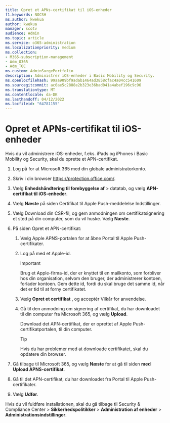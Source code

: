 ```yaml
---
title: Opret et APNs-certifikat til iOS-enheder
f1.keywords: NOCSH
ms.author: kwekua
author: kwekua
manager: scotv
audience: Admin
ms.topic: article
ms.service: o365-administration
ms.localizationpriority: medium
ms.collection:
- M365-subscription-management
- Adm_O365
- Adm_TOC
ms.custom: AdminSurgePortfolio
description: Administrer iOS-enheder i Basic Mobility og Security.
ms.openlocfilehash: 99aa909bf9adab1464ad3858cfac4a04cc541609
ms.sourcegitcommit: ac0ae5c2888e2b323e36bad041a4abef196c9c96
ms.translationtype: MT
ms.contentlocale: da-DK
ms.lasthandoff: 04/12/2022
ms.locfileid: "64781155"
---
```

# <a name="create-an-apns-certificate-for-ios-devices"></a>Opret et APNs-certifikat til iOS-enheder

Hvis du vil administrere iOS-enheder, f.eks. iPads og iPhones i Basic Mobility og Security, skal du oprette et APN-certifikat.

1. Log på for at Microsoft 365 med din globale administratorkonto.

2. Skriv i din browser <https://protection.office.com/>.

3. Vælg **Enhedshåndtering til forebyggelse af** \> datatab, og vælg **APN-certifikat til iOS-enheder**.

4. Vælg **Næste** på siden Certifikat til Apple Push-meddelelse Indstillinger.

5. Vælg Download din CSR-fil, og gem anmodningen om certifikatsignering et sted på din computer, som du vil huske. Vælg **Næste**.

6. På siden Opret et APN-certifikat:

    1. Vælg Apple APNS-portalen for at åbne Portal til Apple Push-certifikater.

    2. Log på med et Apple-id.

       > [!IMPORTANT]
       > Brug et Apple-firma-id, der er knyttet til en mailkonto, som forbliver hos din organisation, selvom den bruger, der administrerer kontoen, forlader kontoen. Gem dette id, fordi du skal bruge det samme id, når det er tid til at forny certifikatet.

    3. Vælg **Opret et certifikat** , og acceptér Vilkår for anvendelse.

    4. Gå til den anmodning om signering af certifikat, du har downloadet til din computer fra Microsoft 365, og vælg **Upload**.

       Download det APN-certifikat, der er oprettet af Apple Push-certifikatportalen, til din computer.

       > [!TIP]
       > Hvis du har problemer med at downloade certifikatet, skal du opdatere din browser.

7. Gå tilbage til Microsoft 365, og vælg **Næste** for at gå til siden **med Upload APNS-certifikat**.

8. Gå til det APN-certifikat, du har downloadet fra Portal til Apple Push-certifikater.

9. Vælg **Udfør**.

Hvis du vil fuldføre installationen, skal du gå tilbage til Security & Compliance Center \> **Sikkerhedspolitikker** \> **Administration af enheder** \> **Administrationsindstillinger**.
